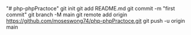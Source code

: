 "# php-phpPractoce"  git init git add README.md git commit -m "first commit" git branch -M main git remote add origin https://github.com/moseswong74/php-phpPractoce.git git push -u origin main
